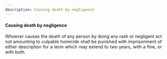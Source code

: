 ```yaml
---
description: Causing death by negligence
---
```


#### Causing death by negligence
<div style="text-align: justify">

Whoever causes the death of any person by doing any rash or negligent act not amounting to culpable homicide shall be punished with imprisonment of either description for a term which may extend to two years, with a fine, or with both.

</div>

